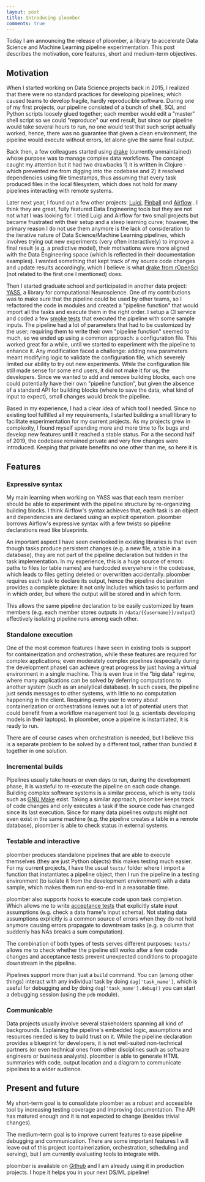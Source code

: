 ```yaml
---
layout: post
title: Introducing ploomber
comments: true
---
```


Today I am announcing the release of ploomber, a library to accelerate Data Science and Machine Learning pipeline experimentation. This post describes the motivation, core features, short and medium-term objectives.

## Motivation

When I started working on Data Science projects back in 2015, I realized that there were no standard practices for developing pipelines; which caused teams to develop fragile, hardly reproducible software. During one of my first projects, our pipeline consisted of a bunch of shell, SQL and Python scripts loosely glued together; each member would edit a "master" shell script  so we could "reproduce" our end result, but since our pipeline would take several hours to run, no one would test that such script actually worked, hence, there was no guarantee that given a clean environment, the pipeline would execute without errors, let alone give the same final output.

Back then, a few colleagues started using [drake](https://github.com/Factual/drake) (currently unmaintained) whose purpose was to manage complex data workflows. The concept caught my attention but it had two drawbacks 1) it is written in Clojure - which prevented me from digging into the codebase and 2) it resolved dependencies using file timestamps, thus assuming that every task produced files in the local filesystem, which does not hold for many pipelines interacting with remote systems.


Later next year, I found out a few other projects: [Luigi](https://github.com/spotify/luigi), [Pinball](https://github.com/pinterest/pinball) and [Airflow](https://github.com/apache/airflow) . I think they are great, fully featured Data Engineering tools but they are not not what I was looking for. I tried Luigi and Airflow for two small projects but became frustrated with their setup and a steep learning curve; however, the primary reason I do not use them anymore is the lack of consideration to the iterative nature of Data Science/Machine Learning pipelines, which involves trying out new experiments (very often interactively) to improve a final result (e.g. a predictive model), their motivations were more aligned with the Data Engineering space (which is reflected in their documentation examples). I wanted something that kept track of my source code changes and update results accordingly, which I believe is what [drake from rOpenSci ](https://github.com/ropensci/drake) (not related to the first one I mentioned) does.

Then I started graduate school and participated in another data project: [YASS](https://github.com/paninski-lab/yass/), a library for computational Neuroscience. One of my contributions was to make sure that the pipeline could be used by other teams, so I refactored the code in modules and created a "pipeline function" that would import all the tasks and execute them in the right order. I setup a CI service and coded a few [smoke tests](https://en.wikipedia.org/wiki/Smoke_testing_(software)) that executed the pipeline with some sample inputs. The pipeline had a lot of parameters that had to be customized by the user; requiring them to write their own "pipeline function" seemed to much, so we ended up using a common approach: a configuration file. This worked great for a while, until we started to experiment with the pipeline to enhance it. Any modification faced a challenge: adding new parameters meant modifying logic to validate the configuration file, which severely limited our ability to try out new experiments. While the configuration file still made sense for some end users, it did not make it for us, the developers. Since we wanted to add and remove building blocks, each one could potentially have their own "pipeline function", but given the absence of a standard API for building blocks (where to save the data, what kind of input to expect), small changes would break the pipeline.

Based in my experience, I had a clear idea of which tool I needed. Since no existing tool fulfilled all my requirements, I started building a small library to facilitate experimentation for my current projects. As my projects grew in complexity, I found myself spending more and more time to fix bugs and develop new features until it reached a stable status. For a the second half of 2019, the codebase remained private and very few changes were introduced. Keeping that private benefits no one other than me, so here it is.

## Features

### Expressive syntax

My main learning when working on YASS was that each team member should be able to experiment with the pipeline structure by re-organizing building blocks. I think Airflow's syntax achieves that, each task is an object and dependencies are declared using an explicit operation. ploomber borrows Airflow's expressive syntax with a few twists so pipeline declarations read like blueprints.

An important aspect I have seen overlooked in existing libraries is that even though tasks produce persistent changes (e.g. a new file, a table in a database), they are not part of the pipeline declaration but hidden in the task implementation. In my experience, this is a huge source of errors: paths to files (or table names) are hardcoded everywhere in the codebase, which leads to files getting deleted or overwritten accidentally. ploomber requires each task to declare its output, hence the pipeline declaration provides a complete  picture: it not only includes which tasks to perform and in which order, but where the output will be stored and in which form.

This allows the same pipeline declaration to be easily customized by team members (e.g. each member stores outputs in `/data/{{username}}/output`) effectively isolating pipeline runs among each other.


### Standalone execution

One of the most common features I have seen in existing tools is support for containerization and orchestration, while these features are required for complex applications; even moderately complex pipelines (especially during the development phase) can achieve great progress by just having a virtual environment in a single machine. This is even true in the "big data" regime, where many applications can be solved by deferring computations to another system (such as an analytical database). In such cases, the pipeline just sends messages to other systems, with little to no computation happening in the client. Requiring every user to worry about containerization or orchestrations leaves out a lot of potential users that could benefit from a workflow management tool (e.g. scientists developing models in their laptops). In ploomber, once a pipeline is instantiated, it is ready to run.

There are of course cases when orchestration is needed, but I believe this is a separate problem to be solved by a different tool, rather than bundled it together in one solution.

### Incremental builds

Pipelines usually take hours or even days to run, during the development phase, it is wasteful to re-execute the pipeline on each code change. Building complex software systems is a similar process, which is why tools such as [GNU Make](https://www.gnu.org/software/make/) exist. Taking a similar approach, ploomber keeps track of code changes and only executes a task if the source code has changed since its last execution. Since for many data pipelines outputs might not even exist in the same machine (e.g. the pipeline creates a table in a remote database), ploomber is able to check status in external systems.


### Testable and interactive

ploomber produces standalone pipelines that are able to execute themselves (they are just Python objects) this makes testing much easier. For my current projects, I have the usual `tests/` folder where I import a function that instantiates a pipeline object, then I run the pipeline in a testing environment (to isolate it from the development environment) with a data sample, which makes them run end-to-end in a reasonable time.

ploomber also supports hooks to execute code upon task completion. Which allows me to write [acceptance tests](https://en.wikipedia.org/wiki/Acceptance_testing) that explicitly state input assumptions (e.g. check a data frame's input schema). Not stating data assumptions explicitly is a common source of errors when they do not hold anymore causing errors propagate to downtream tasks (e.g. a column that suddenly has NAs breaks a sum computation).

The combination of both types of tests serves different purposes: `tests/` allows me to check whether the pipeline still works after a few code changes and acceptance tests prevent unexpected conditions to propagate downstream in the pipeline.

Pipelines support more than just a `build` command. You can (among other things) interact with any individual task by doing `dag['task_name']`, which is useful for debugging and by doing `dag['task_name'].debug()` you can start a debugging session (using the `pdb` module).


### Communicable

Data projects usually involve several stakeholders spanning all kind of backgrounds. Explaining the pipeline's embedded logic, assumptions and resources needed is key to build trust on it. While the pipeline declaration provides a blueprint for developers, it is not well-suited non-technical partners (or even technical ones from other disciplines such as software engineers or business analysts). ploomber is able to generate HTML summaries with code, output location and a diagram to communicate pipelines to a wider audience.


## Present and future


My short-term goal is to consolidate ploomber as a robust and accessible tool by increasing testing coverage and improving documentation. The API has matured enough and it is not expected to change (besides trivial changes).

The medium-term goal is to improve current features to ease pipeline debugging and communication. There are some important features I will leave out of this project (containerization, orchestration, scheduling and serving), but I am currently evaluating tools to integrate with.

ploomber is available on [Github](https://github.com/ploomber/ploomber) and I am already using it in production projects. I hope it helps you in your next DS/ML pipeline!
